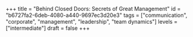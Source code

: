 +++
title =  "Behind Closed Doors: Secrets of Great Management"
id =  "b6727fa2-6deb-4080-a440-9697ec3d20e3"
tags =  ["communication", "corporate", "management", "leadership", "team dynamics"]
levels =  ["intermediate"]
draft = false
+++
